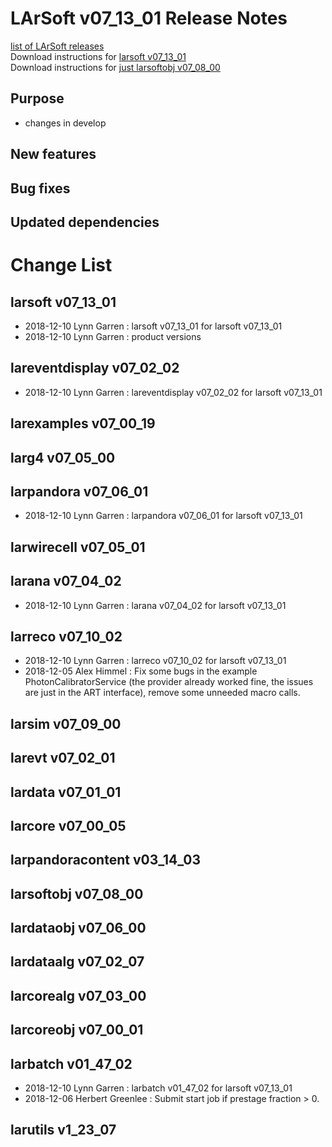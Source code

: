 # LArSoft v07_13_01 Release Notes



[list of LArSoft releases](LArSoft_release_list)  
Download instructions for [larsoft v07_13_01](https://scisoft.fnal.gov/scisoft/bundles/larsoft/v07_13_01/larsoft-v07_13_01.html)  
Download instructions for [just larsoftobj v07_08_00](https://scisoft.fnal.gov/scisoft/bundles/larsoftobj/v07_08_00/larsoftobj-v07_08_00.html)

## Purpose

-   changes in develop

## New features

## Bug fixes

## Updated dependencies

# Change List

## larsoft v07_13_01

-   2018-12-10 Lynn Garren : larsoft v07_13_01 for larsoft v07_13_01
-   2018-12-10 Lynn Garren : product versions

## lareventdisplay v07_02_02

-   2018-12-10 Lynn Garren : lareventdisplay v07_02_02 for larsoft v07_13_01

## larexamples v07_00_19

## larg4 v07_05_00

## larpandora v07_06_01

-   2018-12-10 Lynn Garren : larpandora v07_06_01 for larsoft v07_13_01

## larwirecell v07_05_01

## larana v07_04_02

-   2018-12-10 Lynn Garren : larana v07_04_02 for larsoft v07_13_01

## larreco v07_10_02

-   2018-12-10 Lynn Garren : larreco v07_10_02 for larsoft v07_13_01
-   2018-12-05 Alex Himmel : Fix some bugs in the example PhotonCalibratorService (the provider already worked fine, the issues are just in the ART interface), remove some unneeded macro calls.

## larsim v07_09_00

## larevt v07_02_01

## lardata v07_01_01

## larcore v07_00_05

## larpandoracontent v03_14_03

## larsoftobj v07_08_00

## lardataobj v07_06_00

## lardataalg v07_02_07

## larcorealg v07_03_00

## larcoreobj v07_00_01

## larbatch v01_47_02

-   2018-12-10 Lynn Garren : larbatch v01_47_02 for larsoft v07_13_01
-   2018-12-06 Herbert Greenlee : Submit start job if prestage fraction \> 0.

## larutils v1_23_07
